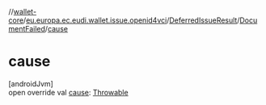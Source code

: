 //[wallet-core](../../../../index.md)/[eu.europa.ec.eudi.wallet.issue.openid4vci](../../index.md)/[DeferredIssueResult](../index.md)/[DocumentFailed](index.md)/[cause](cause.md)

# cause

[androidJvm]\
open override val [cause](cause.md): [Throwable](https://kotlinlang.org/api/latest/jvm/stdlib/kotlin-stdlib/kotlin/-throwable/index.html)
